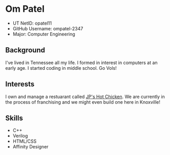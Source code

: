 # Om Patel

- UT NetID: opatel11
- GitHub Username: ompatel-2347
- Major: Computer Engineering

## Background
I've lived in Tennessee all my life. I formed in interest in computers at an early age. I started coding in middle school.  Go Vols!

## Interests
I own and manage a restuarant called [JP's Hot Chicken](https://www.jpshotchicken.com). We are currently in the process of franchising and we might even build one here in Knoxville!

## Skills
- C++
- Verilog
- HTML/CSS
- Affinity Designer
